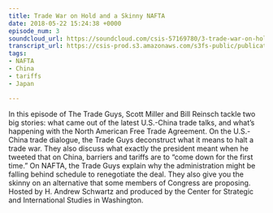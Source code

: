 ```yaml
---
title: Trade War on Hold and a Skinny NAFTA
date: 2018-05-22 15:24:38 +0000
episode_num: 3
soundcloud_url: https://soundcloud.com/csis-57169780/3-trade-war-on-hold-and-a?in=csis-57169780/sets/the-trade-guys
transcript_url: https://csis-prod.s3.amazonaws.com/s3fs-public/publication/180730_Trade_War_%20NAFTA.pdf?odOCav0FNgKAR34IxZqg0pRuahn9RXT1
tags:
- NAFTA
- China
- tariffs
- Japan

---
```

In this episode of The Trade Guys, Scott Miller and Bill Reinsch tackle two big stories: what came out of the latest U.S.-China trade talks, and what’s happening with the North American Free Trade Agreement. On the U.S.-China trade dialogue, the Trade Guys deconstruct what it means to halt a trade war. They also discuss what exactly the president meant when he tweeted that on China, barriers and tariffs are to “come down for the first time.” On NAFTA, the Trade Guys explain why the administration might be falling behind schedule to renegotiate the deal. They also give you the skinny on an alternative that some members of Congress are proposing. Hosted by H. Andrew Schwartz and produced by the Center for Strategic and International Studies in Washington.